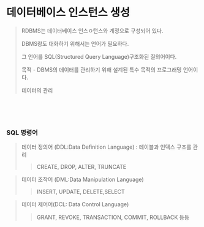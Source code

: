 # 데이터베이스 인스턴스 생성 
> RDBMS는 데이터베이스 인스ㅇ턴스와 계정으로 구성되어 있다.
> 
> DBMS랑도 대화하기 위해서는 언어가 필요하다.
> 
> 그 언어를 SQL(Structured Query Language)구조화된 질의어이다.
> 
> 목적 - DBMS의 데이터를 관리하기 위해 설계된 특수 목적의 프로그래밍 언어이다.
>
> 데이터의 관리

<br>
<br>
<br>

### SQL 명령어 

> 데이터 정의어 (DDL:Data Definition Language) : 테이블과 인덱스 구조를 관리 
> 
> > CREATE, DROP, ALTER, TRUNCATE

> 데이터 조작어 (DML:Data Manipulation Language) 
> 
> > INSERT, UPDATE, DELETE,SELECT

> 데이터 제어어(DCL: Data Control Language)
> 
> > GRANT, REVOKE, TRANSACTION, COMMIT, ROLLBACK 등등
